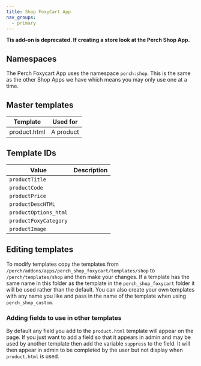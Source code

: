 ```yaml
---
title: Shop FoxyCart App
nav_groups:
  - primary
---
```


**Tis add-on is deprecated. If creating a store look at the Perch Shop App.**

## Namespaces

The Perch Foxycart App uses the namespace `perch:shop`. This is the same as the other Shop Apps we have which means you may only use one at a time.

## Master templates

| Template | Used for |
|-|-|
| product.html | A product |


## Template IDs

| Value | Description |
|-|-|
|`productTitle` | |
|`productCode` | |
|`productPrice` | |
|`productDescHTML` | |
|`productOptions_html` | |
|`productFoxyCategory` | |
|`productImage` | |

## Editing templates

To modify templates copy the templates from `/perch/addons/apps/perch_shop_foxycart/templates/shop` to
`/perch/templates/shop` and then make your changes. If a template has
the same name in this folder as the template in the `perch_shop_foxycart` folder it will be used rather than the default.
You can also create your own templates with any name you like and pass
in the name of the template when using `perch_shop_custom`.

### Adding fields to use in other templates

By default any field you add to the `product.html` template will appear on the page. If you just want to add a field so that it appears in admin
and may be used by another template then add the variable `suppress` to the field. It will then appear in admin to be completed by the user but not display when `product.html` is used.
